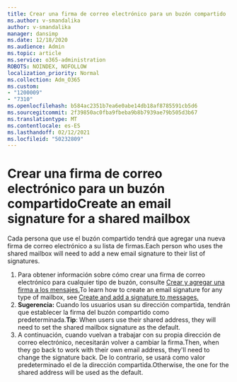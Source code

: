 ```yaml
---
title: Crear una firma de correo electrónico para un buzón compartido
ms.author: v-smandalika
author: v-smandalika
manager: dansimp
ms.date: 12/18/2020
ms.audience: Admin
ms.topic: article
ms.service: o365-administration
ROBOTS: NOINDEX, NOFOLLOW
localization_priority: Normal
ms.collection: Adm_O365
ms.custom:
- "1200009"
- "7310"
ms.openlocfilehash: b584ac2351b7ea6e0abe14db18af8785591cb5d6
ms.sourcegitcommit: 2f39850ac0fba9fbeba9b8b7939ae79b505d3b67
ms.translationtype: MT
ms.contentlocale: es-ES
ms.lasthandoff: 02/12/2021
ms.locfileid: "50232809"
---
```

# <a name="create-an-email-signature-for-a-shared-mailbox"></a><span data-ttu-id="9b06a-102">Crear una firma de correo electrónico para un buzón compartido</span><span class="sxs-lookup"><span data-stu-id="9b06a-102">Create an email signature for a shared mailbox</span></span>

<span data-ttu-id="9b06a-103">Cada persona que use el buzón compartido tendrá que agregar una nueva firma de correo electrónico a su lista de firmas.</span><span class="sxs-lookup"><span data-stu-id="9b06a-103">Each person who uses the shared mailbox will need to add a new email signature to their list of signatures.</span></span>

1. <span data-ttu-id="9b06a-104">Para obtener información sobre cómo crear una firma de correo electrónico para cualquier tipo de buzón, consulte [Crear y agregar una firma a los mensajes.](https://support.office.com/article/8ee5d4f4-68fd-464a-a1c1-0e1c80bb27f2)</span><span class="sxs-lookup"><span data-stu-id="9b06a-104">To learn how to create an email signature for any type of mailbox, see [Create and add a signature to messages.](https://support.office.com/article/8ee5d4f4-68fd-464a-a1c1-0e1c80bb27f2)</span></span>
2. <span data-ttu-id="9b06a-105">**Sugerencia:** Cuando los usuarios usan su dirección compartida, tendrán que establecer la firma del buzón compartido como predeterminada.</span><span class="sxs-lookup"><span data-stu-id="9b06a-105">**Tip**: When users use their shared address, they will need to set the shared mailbox signature as the default.</span></span>
3. <span data-ttu-id="9b06a-106">A continuación, cuando vuelvan a trabajar con su propia dirección de correo electrónico, necesitarán volver a cambiar la firma.</span><span class="sxs-lookup"><span data-stu-id="9b06a-106">Then, when they go back to work with their own email address, they'll need to change the signature back.</span></span> <span data-ttu-id="9b06a-107">De lo contrario, se usará como valor predeterminado el de la dirección compartida.</span><span class="sxs-lookup"><span data-stu-id="9b06a-107">Otherwise, the one for the shared address will be used as the default.</span></span>
